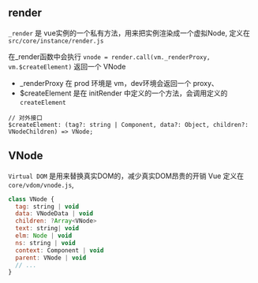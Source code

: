 ## render

`_render` 是 vue实例的一个私有方法，用来把实例渲染成一个虚拟Node, 定义在 `src/core/instance/render.js`

在_render函数中会执行 `vnode = render.call(vm._renderProxy, vm.$createElement)` 返回一个 VNode

- _renderProxy 在 prod 环境是 vm，dev环境会返回一个 proxy、
- $createElement 是在 initRender 中定义的一个方法，会调用定义的 `createElement`

```flow js
// 对外接口
$createElement: (tag?: string | Component, data?: Object, children?: VNodeChildren) => VNode;
```

## VNode

`Virtual DOM` 是用来替换真实DOM的，减少真实DOM昂贵的开销
Vue 定义在 `core/vdom/vnode.js`, 

```js
class VNode {
  tag: string | void
  data: VNodeData | void
  children: ?Array<VNode>
  text: string| void
  elm: Node | void
  ns: string | void
  context: Component | void
  parent: VNode | void
  // ...                    
}
```
